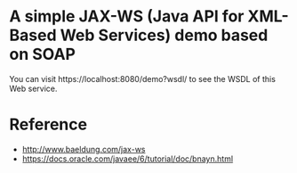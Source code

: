 # A simple JAX-WS (Java API for XML-Based Web Services) demo based on SOAP



You can visit https://localhost:8080/demo?wsdl/ to see the WSDL of this Web service.


# Reference
- http://www.baeldung.com/jax-ws
- https://docs.oracle.com/javaee/6/tutorial/doc/bnayn.html
